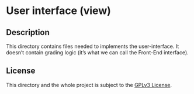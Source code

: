 # User interface (view)
## Description
This directory contains files needed to implements the user-interface. It doesn’t contain grading logic (it’s what we can call the Front-End interface).

## License
This directory and the whole project is subject to the [GPLv3 License](../license).
